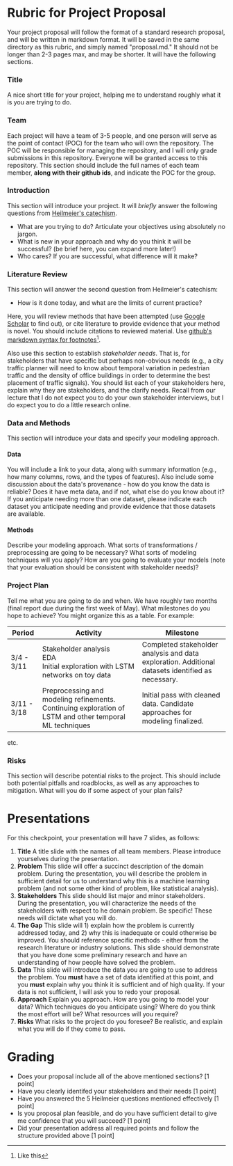 # Rubric for Project Proposal

Your project proposal will follow the format of a standard research proposal, and will be written in markdown format.  It will be saved in the same directory as this rubric, and simply named "proposal.md."  It should not be longer than 2-3 pages max, and may be shorter.  It will have the following sections.

### Title

A nice short title for your project, helping me to understand roughly what it is you are trying to do.

### Team

Each project will have a team of 3-5 people, and one person will serve as the point of contact (POC) for the team who will own the repository. The POC will be responsible for managing the repository, and I will only grade submissions in this repository. Everyone will be granted access to this repository.  This section should include the full names of each team member, **along with their github ids**, and indicate the POC for the group.

### Introduction

This section will introduce your project.  It will _briefly_ answer the following questions from [Heilmeier's catechism](https://www.darpa.mil/work-with-us/heilmeier-catechism).

- What are you trying to do? Articulate your objectives using absolutely no jargon.
- What is new in your approach and why do you think it will be successful?  (be brief here, you can expand more later!)
- Who cares? If you are successful, what difference will it make?

### Literature Review

This section will answer the second question from Heilmeier's catechism:

- How is it done today, and what are the limits of current practice?

Here, you will review methods that have been attempted (use [Google Scholar](https://scholar.google.com) to find out), or cite literature to provide evidence that your method is novel.  You should include citations to reviewed material.  Use [github's markdown syntax for footnotes](https://docs.github.com/en/get-started/writing-on-github/getting-started-with-writing-and-formatting-on-github/basic-writing-and-formatting-syntax#footnotes)[^1].

Also use this section to establish _stakeholder needs_.  That is, for stakeholders that have specific but perhaps non-obvious needs (e.g., a city traffic planner will need to know about temporal variation in pedestrian traffic and the density of office buildings in order to determine the best placement of traffic signals).  You should list each of your stakeholders here, explain why they are stakeholders, and the clarify needs. Recall from our lecture that I do not expect you to do your own stakeholder interviews, but I do expect you to do a little research online.

### Data and Methods

This section will introduce your data and specify your modeling approach.

#### Data

You will include a link to your data, along with summary information (e.g., how many columns, rows, and the types of features).  Also include some discussion about the data's provenance - how do you know the data is reliable?  Does it have meta data, and if not, what else do you know about it?  If you anticipate needing more than one dataset, please indicate each dataset you anticipate needing and provide evidence that those datasets are available.

#### Methods

Describe your modeling approach.  What sorts of transformations / preprocessing are going to be necessary?  What sorts of modeling techniques will you apply? How are you going to evaluate your models (note that your evaluation should be consistent with stakeholder needs)?

### Project Plan

Tell me what you are going to do and when.  We have roughly two months (final report due during the first week of May).  What milestones do you hope to achieve?  You might organize this as a table.  For example:

Period|Activity|Milestone
|---|---|---|
|3/4 - 3/11|Stakeholder analysis </br> EDA </br> Initial exploration with LSTM networks on toy data|Completed stakeholder analysis and data exploration. Additional datasets identified as necessary.
|3/11 - 3/18|Preprocessing and modeling refinements. Continuing exploration of LSTM and other temporal ML techniques| Initial pass with cleaned data. Candidate approaches for modeling finalized.

etc.

### Risks

This section will describe potential risks to the project. This should include both potential pitfalls and roadblocks, as well as any approaches to mitigation.  What will you do if some aspect of your plan fails?

# Presentations

For this checkpoint, your presentation will have 7 slides, as follows:

1. **Title** A title slide with the names of all team members.  Please introduce yourselves during the presentation.
2. **Problem** This slide will offer a succinct description of the domain problem. During the presentation, you will describe the problem in sufficient detail for us to understand why this is a machine learning problem (and not some other kind of problem, like statistical analysis).
3. **Stakeholders** This slide should list major and minor stakeholders. During the presentation, you will characterize the needs of the stakeholders with respect to he domain problem. Be specific! These needs will dictate what you will do.
4. **The Gap** This slide will 1) explain how the problem is currently addressed today, and 2) why this is inadequate or could otherwise be improved. You should reference specific methods - either from the research literature or industry solutions. This slide should demonstrate that you have done some preliminary research and have an understanding of how people have solved the problem. 
5. **Data** This slide will introduce the data you are going to use to address the problem.  You **must** have a set of data identified at this point, and you **must** explain why you think it is sufficient and of high quality. If your data is not sufficient, I will ask you to redo your proposal.
6. **Approach** Explain you approach.  How are you going to model your data?  Which techniques do you anticipate using?  Where do you think the most effort will be?  What resources will you require?
7. **Risks** What risks to the project do you foresee?  Be realistic, and explain what you will do if they come to pass.

# Grading

- Does your proposal include all of the above mentioned sections? [1 point]
- Have you clearly identifed your stakeholders and their needs [1 point]
- Have you answered the 5 Heilmeier questions mentioned effectively [1 point]
- Is you proposal plan feasible, and do you have sufficient detail to give me confidence that you will succeed? [1 point]
- Did your presentation address all required points and follow the structure provided above [1 point] 

[^1]: Like this




